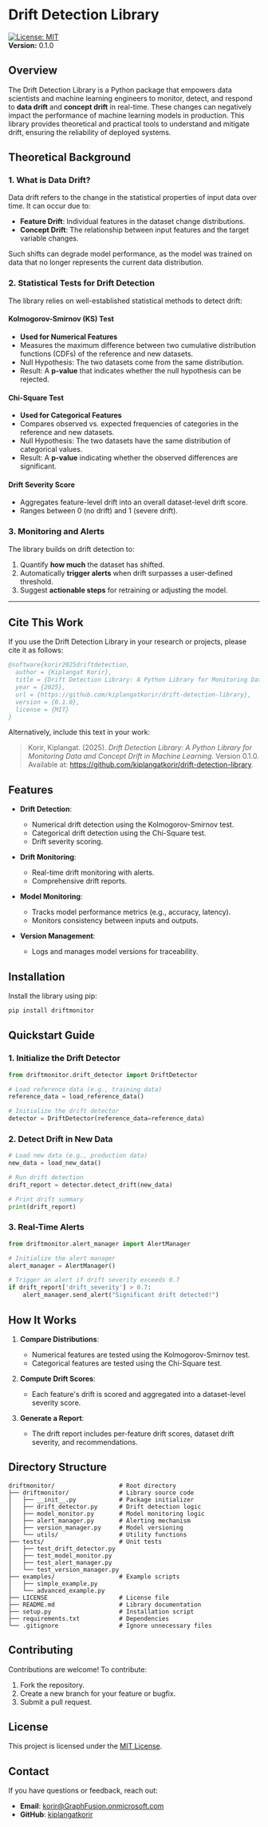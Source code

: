
# **Drift Detection Library**

[![License: MIT](https://img.shields.io/badge/License-MIT-blue.svg)](LICENSE)  
**Version:** 0.1.0  

## **Overview**
The Drift Detection Library is a Python package that empowers data scientists and machine learning engineers to monitor, detect, and respond to **data drift** and **concept drift** in real-time. These changes can negatively impact the performance of machine learning models in production. This library provides theoretical and practical tools to understand and mitigate drift, ensuring the reliability of deployed systems.

## **Theoretical Background**

### **1. What is Data Drift?**
Data drift refers to the change in the statistical properties of input data over time. It can occur due to:
- **Feature Drift**: Individual features in the dataset change distributions.
- **Concept Drift**: The relationship between input features and the target variable changes.

Such shifts can degrade model performance, as the model was trained on data that no longer represents the current data distribution.


### **2. Statistical Tests for Drift Detection**
The library relies on well-established statistical methods to detect drift:

#### **Kolmogorov-Smirnov (KS) Test**  
- **Used for Numerical Features**
- Measures the maximum difference between two cumulative distribution functions (CDFs) of the reference and new datasets.
- Null Hypothesis: The two datasets come from the same distribution.
- Result: A **p-value** that indicates whether the null hypothesis can be rejected.

#### **Chi-Square Test**
- **Used for Categorical Features**
- Compares observed vs. expected frequencies of categories in the reference and new datasets.
- Null Hypothesis: The two datasets have the same distribution of categorical values.
- Result: A **p-value** indicating whether the observed differences are significant.

#### **Drift Severity Score**
- Aggregates feature-level drift into an overall dataset-level drift score.
- Ranges between 0 (no drift) and 1 (severe drift).

### **3. Monitoring and Alerts**
The library builds on drift detection to:
1. Quantify **how much** the dataset has shifted.
2. Automatically **trigger alerts** when drift surpasses a user-defined threshold.
3. Suggest **actionable steps** for retraining or adjusting the model.

---

## **Cite This Work**
If you use the Drift Detection Library in your research or projects, please cite it as follows:

```bibtex
@software{korir2025driftdetection,
  author = {Kiplangat Korir},
  title = {Drift Detection Library: A Python Library for Monitoring Data and Concept Drift in Machine Learning},
  year = {2025},
  url = {https://github.com/kiplangatkorir/drift-detection-library},
  version = {0.1.0},
  license = {MIT}
}
```

Alternatively, include this text in your work:
> Korir, Kiplangat. (2025). *Drift Detection Library: A Python Library for Monitoring Data and Concept Drift in Machine Learning*. Version 0.1.0. Available at: https://github.com/kiplangatkorir/drift-detection-library.

## **Features**
- **Drift Detection**:
  - Numerical drift detection using the Kolmogorov-Smirnov test.
  - Categorical drift detection using the Chi-Square test.
  - Drift severity scoring.

- **Drift Monitoring**:
  - Real-time drift monitoring with alerts.
  - Comprehensive drift reports.

- **Model Monitoring**:
  - Tracks model performance metrics (e.g., accuracy, latency).
  - Monitors consistency between inputs and outputs.

- **Version Management**:
  - Logs and manages model versions for traceability.

## **Installation**
Install the library using pip:

```bash
pip install driftmonitor
```

## **Quickstart Guide**

### **1. Initialize the Drift Detector**
```python
from driftmonitor.drift_detector import DriftDetector

# Load reference data (e.g., training data)
reference_data = load_reference_data()

# Initialize the drift detector
detector = DriftDetector(reference_data=reference_data)
```

### **2. Detect Drift in New Data**
```python
# Load new data (e.g., production data)
new_data = load_new_data()

# Run drift detection
drift_report = detector.detect_drift(new_data)

# Print drift summary
print(drift_report)
```

### **3. Real-Time Alerts**
```python
from driftmonitor.alert_manager import AlertManager

# Initialize the alert manager
alert_manager = AlertManager()

# Trigger an alert if drift severity exceeds 0.7
if drift_report['drift_severity'] > 0.7:
    alert_manager.send_alert("Significant drift detected!")
```

## **How It Works**
1. **Compare Distributions**:
   - Numerical features are tested using the Kolmogorov-Smirnov test.
   - Categorical features are tested using the Chi-Square test.

2. **Compute Drift Scores**:
   - Each feature's drift is scored and aggregated into a dataset-level severity score.

3. **Generate a Report**:
   - The drift report includes per-feature drift scores, dataset drift severity, and recommendations.

## **Directory Structure**
```
driftmonitor/                  # Root directory
├── driftmonitor/              # Library source code
│   ├── __init__.py            # Package initializer
│   ├── drift_detector.py      # Drift detection logic
│   ├── model_monitor.py       # Model monitoring logic
│   ├── alert_manager.py       # Alerting mechanism
│   ├── version_manager.py     # Model versioning
│   └── utils/                 # Utility functions
├── tests/                     # Unit tests
│   ├── test_drift_detector.py
│   ├── test_model_monitor.py
│   ├── test_alert_manager.py
│   └── test_version_manager.py
├── examples/                  # Example scripts
│   ├── simple_example.py
│   └── advanced_example.py
├── LICENSE                    # License file
├── README.md                  # Library documentation
├── setup.py                   # Installation script
├── requirements.txt           # Dependencies
└── .gitignore                 # Ignore unnecessary files
```

## **Contributing**
Contributions are welcome! To contribute:
1. Fork the repository.
2. Create a new branch for your feature or bugfix.
3. Submit a pull request.

## **License**
This project is licensed under the [MIT License](LICENSE).

## **Contact**
If you have questions or feedback, reach out:  
- **Email**: [korir@GraphFusion.onmicrosoft.com](mailto:korirkiplangat22@gmail.com)  
- **GitHub**: [kiplangatkorir](https://github.com/kiplangatkorir)

